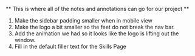 ** This is where all of the notes and annotations can go for our project **

1. Make the sidebar padding smaller when in mobile view
2. Make the logo a bit smaller so the feet do not break the nav bar.
3. Add the animation we had so it looks like the logo is lifting out the window.
4. Fill in the default filler text for the Skills Page

